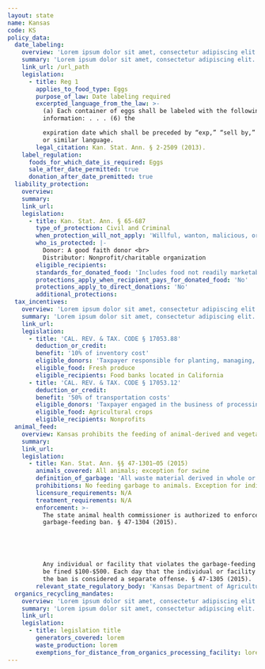 ```yaml
---
layout: state
name: Kansas
code: KS
policy_data:
  date_labeling:
    overview: 'Lorem ipsum dolor sit amet, consectetur adipiscing elit. Curabitur tellus mi, consequat at laoreet eget, vestibulum nec dolor. Vivamus volutpat quam ac quam bibendum rutrum.'
    summary: 'Lorem ipsum dolor sit amet, consectetur adipiscing elit. Curabitur tellus mi, consequat at laoreet eget, vestibulum nec dolor. Vivamus volutpat quam ac quam bibendum rutrum.'
    link_url: /url_path
    legislation:
      - title: Reg 1
        applies_to_food_type: Eggs
        purpose_of_law: Date labeling required
        excerpted_language_from_the_law: >-
          (a) Each container of eggs shall be labeled with the following
          information: . . . (6) the

          expiration date which shall be preceded by “exp,” “sell by,” “use by”
          or similar language.
        legal_citation: Kan. Stat. Ann. § 2-2509 (2013).
    label_regulation:
      foods_for_which_date_is_required: Eggs
      sale_after_date_permitted: true
      donation_after_date_premitted: true
  liability_protection:
    overview:
    summary:
    link_url:
    legislation:
      - title: Kan. Stat. Ann. § 65-687
        type_of_protection: Civil and Criminal
        when_protection_will_not_apply: 'Willful, wanton, malicious, or intentional misconduct'
        who_is_protected: |-
          Donor: A good faith donor <br>
          Distributor: Nonprofit/charitable organization
        eligible_recipients:
        standards_for_donated_food: 'Includes food not readily marketable due to appearance, freshness, grade, or surplus; and must comply with K.S.A. 65-655'
        protections_apply_when_recipient_pays_for_donated_food: 'No'
        protections_apply_to_direct_donations: 'No'
        additional_protections:
  tax_incentives:
    overview: 'Lorem ipsum dolor sit amet, consectetur adipiscing elit. Curabitur tellus mi, consequat at laoreet eget, vestibulum nec dolor. Vivamus volutpat quam ac quam bibendum rutrum.'
    summary: 'Lorem ipsum dolor sit amet, consectetur adipiscing elit. Curabitur tellus mi, consequat at laoreet eget, vestibulum nec dolor. Vivamus volutpat quam ac quam bibendum rutrum.'
    link_url:
    legislation:
      - title: 'CAL. REV. & TAX. CODE § 17053.88'
        deduction_or_credit:
        benefit: '10% of inventory cost'
        eligible_donors: 'Taxpayer responsible for planting, managing, and harvesting crops'
        eligible_food: Fresh produce
        eligible_recipients: Food banks located in California
      - title: 'CAL. REV. & TAX. CODE § 17053.12'
        deduction_or_credit:
        benefit: '50% of transportation costs'
        eligible_donors: 'Taxpayer engaged in the business of processing, distributing, or selling agricultural products'
        eligible_food: Agricultural crops
        eligible_recipients: Nonprofits
  animal_feed:
    overview: Kansas prohibits the feeding of animal-derived and vegetable waste to animals. Food waste that consists of only pasteurized dairy products may be fed to animals. Individuals may feed household garbage to their own swine.
    summary:
    link_url:
    legislation:
      - title: Kan. Stat. Ann. §§ 47-1301–05 (2015)
        animals_covered: All animals; exception for swine
        definition_of_garbage: 'All waste material derived in whole or in part from the meat of any animal, including fish and poultry, other waste animal material, and other refuse of any character whatsoever that has been associated with any such material, resulting from the handling, preparation, cooking or consumption of food. Garbage does not include pasteurized dairy products. § 47-1301 (2015).'
        prohibitions: No feeding garbage to animals. Exception for individuals feeding household garbage to swine. § 47-1302 (2015).
        licensure_requirements: N/A
        treatment_requirements: N/A
        enforcement: >-
          The state animal health commissioner is authorized to enforce the
          garbage-feeding ban. § 47-1304 (2015).





          Any individual or facility that violates the garbage-feeding ban will
          be fined $100-$500. Each day that the individual or facility violates
          the ban is considered a separate offense. § 47-1305 (2015).
        relevant_state_regulatory_body: 'Kansas Department of Agriculture, Division of Animal Health (§ 47-1304 (2015)), <a href="https://agriculture.ks.gov/divisions-programs/division-of-animal-health">https://agriculture.ks.gov/divisions-programs/division-of-animal-health</a>.'
  organics_recycling_mandates:
    overview: 'Lorem ipsum dolor sit amet, consectetur adipiscing elit. Curabitur tellus mi, consequat at laoreet eget, vestibulum nec dolor. Vivamus volutpat quam ac quam bibendum rutrum.'
    summary: 'Lorem ipsum dolor sit amet, consectetur adipiscing elit. Curabitur tellus mi, consequat at laoreet eget, vestibulum nec dolor. Vivamus volutpat quam ac quam bibendum rutrum.'
    link_url:
    legislation:
      - title: legislation title
        generators_covered: lorem
        waste_production: lorem
        exemptions_for_distance_from_organics_processing_facility: lorem
---
```

